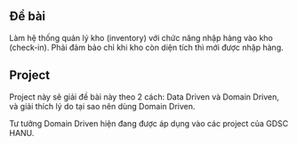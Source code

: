 ## Đề bài
Làm hệ thống quản lý kho (inventory) với chức năng nhập hàng vào kho (check-in). 
Phải đảm bảo chỉ khi kho còn diện tích thì mới được nhập hàng.

## Project

Project này sẽ giải đề bài này theo 2 cách: Data Driven và Domain Driven, và giải thích lý do tại sao nên dùng Domain Driven.


Tư tưởng Domain Driven hiện đang được áp dụng vào các project của GDSC HANU.